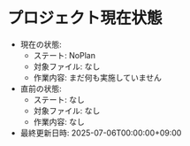 # プロジェクト現在状態

- 現在の状態:
    - ステート: NoPlan
    - 対象ファイル: なし
    - 作業内容: まだ何も実施していません
- 直前の状態:
    - ステート: なし
    - 対象ファイル: なし
    - 作業内容: なし
- 最終更新日時: 2025-07-06T00:00:00+09:00
